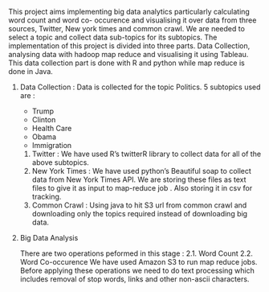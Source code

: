 This project aims implementing big data analytics particularly calculating word count and word co-
occurence and visualising it over data from three sources, Twitter, New york times and common
crawl. We are needed to select a topic and collect data sub-topics for its subtopics. The
implementation of this project is divided into three parts. Data Collection, analysing data with
hadoop map reduce and visualising it using Tableau.
This data collection part is done with R and python while map reduce is done in Java.

1. Data Collection :
	Data is collected for the topic Politics.
	5 subtopics used are :
	- Trump
	- Clinton
	- Health Care
	- Obama
	- Immigration
	1) Twitter : We have used R’s twitterR library to collect data for all of the above subtopics.
	2) New York Times : We have used python’s Beautiful soap to collect data from New York
	Times API.
	We are storing these files as text files to give it as input to map-reduce job . Also storing it in
	csv for tracking.
	3) Common Crawl : Using java to hit S3 url from common crawl and downloading only the
	topics required instead of downloading big data.

2. Big Data Analysis

	There are two operations peformed in this stage :
	2.1. Word Count
	2.2. Word Co-occurence
	We have used Amazon S3 to run map reduce jobs.
	Before applying these operations we need to do text processing which includes removal of stop
	words, links and other non-ascii characters.
